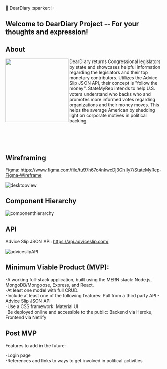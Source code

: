 :memo: DearDiary :sparker::sparkles:

## Welcome to DearDiary Project -- For your thoughts and expression!

## About

<img align="left" width="200px" src="https://user-images.githubusercontent.com/78067505/180959156-b639849c-252b-4e03-b021-08b900cf5bb1.png" />

DearDiary returns Congressional legislators by state and showcases helpful information regarding the legislators and their top monetary contributors. Utilizes the Advice Slip JSON API, their concept is "follow the money". StateMyRep intends to help U.S. voters understand who backs who and promotes more informed votes regarding organizations and their money moves. This helps the average American by shedding light on corporate motives in political backing.

<br>
<br>
<br>

## Wireframing

Figma: https://www.figma.com/file/tu97n67c4nkwcDj3GhIIy7/StateMyRep-Figma-Wireframe

![desktopview](https://user-images.githubusercontent.com/78067505/180966243-80691d95-213a-48a8-872d-5c3c2d8c0b6f.PNG)

## Component Hierarchy

![componenthierarchy](https://user-images.githubusercontent.com/78067505/180966886-bcf93952-1ebe-45df-8d0a-c703793992cd.PNG)


## API

Advice Slip JSON API: https://api.adviceslip.com/

![adviceslipAPI](https://user-images.githubusercontent.com/78067505/187559546-fbc6bdc7-b29c-4584-b89a-c3998b6114e1.PNG)


## Minimum Viable Product (MVP):

-A working full-stack application, built using the MERN stack: Node.js, MongoDB/Mongoose, Express, and React.
<br>
-At least one model with full CRUD.
<br>
-Include at least one of the following features: Pull from a third party API - Advice Slip JSON API
<br>
-Use a CSS framework: Material UI
<br>
-Be deployed online and accessible to the public: Backend via Heroku, Frontend via Netlify

    
## Post MVP
Features to add in the future:

-Login page
<br>
-References and links to ways to get involved in political activities
